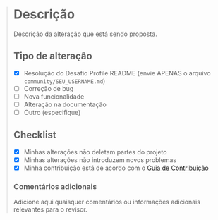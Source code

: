 > # Descrição
> Descrição da alteração que está sendo proposta.
> 
> ## Tipo de alteração
> * [x]  Resolução do Desafio Profile README (envie APENAS o arquivo `community/SEU_USERNAME.md`)
> * [ ]  Correção de bug
> * [ ]  Nova funcionalidade
> * [ ]  Alteração na documentação
> * [ ]  Outro (especifique)
> 
> ## Checklist
> * [x]  Minhas alterações não deletam partes do projeto
> * [x]  Minhas alterações não introduzem novos problemas
> * [x]  Minha contribuição está de acordo com o [Guia de Contribuição](https://github.com/elidianaandrade/dio-lab-open-source/blob/main/CONTRIBUTING.md)
> 
> ### Comentários adicionais
> Adicione aqui quaisquer comentários ou informações adicionais relevantes para o revisor.

